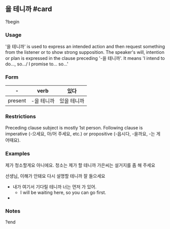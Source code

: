 ## 을 테니까 #card
?begin
### Usage
'을 테니까'  is used to express an intended action and then request something from the listener or to show strong supposition. The speaker's will, intention or plan is expressed in the clause preceding '-을 테니까'. It means 'I intend to do..., so.../ I promise to... so...'
### Form
| -       | verb   | 있다     |
| ------- | ------ | ------ |
| present | -을 테니까 | 있을 테니까 |
### Restrictions
Preceding clause subject is mostly 1st person. Following clause is imperative (-으세요, 아/어 주세요, etc.) or propositive (-읍시다, -을까요, -는 게 어때요).
### Examples
제가 청소할게요
아니에요. 청소는 제가 할 테니까 가은씨는 설거지를 좀 해 주세요

선생님, 이해가 안돼요
다시 설명할 테니까 잘 들으세요

* 내가 여기서 기다릴 테니까 너는 먼저 가 있어.
	* I will be waiting here, so you can go first.
* 
### Notes
?end

